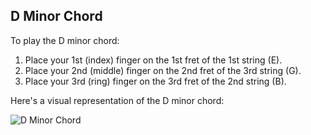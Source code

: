 ## D Minor Chord

To play the D minor chord:

1. Place your 1st (index) finger on the 1st fret of the 1st string (E).
2. Place your 2nd (middle) finger on the 2nd fret of the 3rd string (G).
3. Place your 3rd (ring) finger on the 3rd fret of the 2nd string (B).

Here's a visual representation of the D minor chord:

![D Minor Chord](D_Minor_Chord.png)